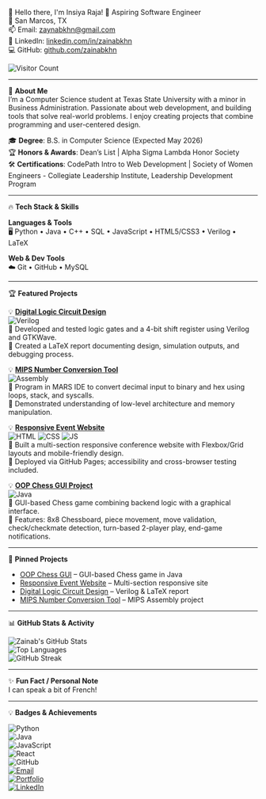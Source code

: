 👋 Hello there, I'm Insiya Raja!
🚀 Aspiring Software Engineer  
📍 San Marcos, TX  
📫 Email: zaynabkhn@gmail.com  
🔗 LinkedIn: [linkedin.com/in/zainabkhn](https://linkedin.com/in/zaynabkhn)  
💻 GitHub: [github.com/zainabkhn](https://github.com/zaynabkhn)  


![Visitor Count](https://profile-counter.glitch.me/zaynabkhn/count.svg)

---

🌟 **About Me**  
I’m a Computer Science student at Texas State University with a minor in Business Administration. Passionate about web development, and building tools that solve real-world problems. I enjoy creating projects that combine programming and user-centered design.

🎓 **Degree**: B.S. in Computer Science (Expected May 2026)  
🏆 **Honors & Awards**: Dean’s List | Alpha Sigma Lambda Honor Society  
🛠️ **Certifications**: CodePath Intro to Web Development | Society of Women Engineers - Collegiate Leadership Institute, Leadership Development Program

---

🔥 **Tech Stack & Skills**  

**Languages & Tools**  
🖥️ Python • Java • C++ • SQL • JavaScript • HTML5/CSS3 • Verilog • LaTeX  

**Web & Dev Tools**  
☁️ Git • GitHub • MySQL  

---

🏆 **Featured Projects**  

💡 **[Digital Logic Circuit Design](https://github.com/zaynabkhn/verilog-digital-design-report)**  
![Verilog](https://img.shields.io/badge/Verilog-EF9421?style=flat-square&logo=verilog&logoColor=white)  
🔹 Developed and tested logic gates and a 4-bit shift register using Verilog and GTKWave.  
🔹 Created a LaTeX report documenting design, simulation outputs, and debugging process.  

💡 **[MIPS Number Conversion Tool](https://github.com/zaynabkhn/mips-number-conversion-tool)**  
![Assembly](https://img.shields.io/badge/MIPS-007ACC?style=flat-square&logo=assemblyscript&logoColor=white)  
🔹 Program in MARS IDE to convert decimal input to binary and hex using loops, stack, and syscalls.  
🔹 Demonstrated understanding of low-level architecture and memory manipulation.  

💡 **[Responsive Event Website](https://github.com/zaynabkhn/codepath-web101-event)**  
![HTML](https://img.shields.io/badge/HTML-E34F26?style=flat-square&logo=html5&logoColor=white) ![CSS](https://img.shields.io/badge/CSS-1572B6?style=flat-square&logo=css3&logoColor=white) ![JS](https://img.shields.io/badge/JS-F7DF1E?style=flat-square&logo=javascript&logoColor=black)  
🔹 Built a multi-section responsive conference website with Flexbox/Grid layouts and mobile-friendly design.  
🔹 Deployed via GitHub Pages; accessibility and cross-browser testing included.  

💡 **[OOP Chess GUI Project](https://github.com/zaynabkhn/OOP-Chess-GUI)**  
![Java](https://img.shields.io/badge/Java-007396?style=flat-square&logo=java&logoColor=white)  
🔹 GUI-based Chess game combining backend logic with a graphical interface.  
🔹 Features: 8x8 Chessboard, piece movement, move validation, check/checkmate detection, turn-based 2-player play, end-game notifications.  

--- 

📌 **Pinned Projects**  
- [OOP Chess GUI](https://github.com/zaynabkhn/OOP-Chess-GUI) – GUI-based Chess game in Java  
- [Responsive Event Website](https://github.com/zaynabkhn/codepath-web101-event) – Multi-section responsive site  
- [Digital Logic Circuit Design](https://github.com/zaynabkhn/verilog-digital-design-report) – Verilog & LaTeX report  
- [MIPS Number Conversion Tool](https://github.com/zaynabkhn/mips-number-conversion-tool) – MIPS Assembly project  


---

📊 **GitHub Stats & Activity**  

![Zainab's GitHub Stats](https://github-readme-stats.vercel.app/api?username=zaynabkhn&show_icons=true&theme=radical)  
![Top Languages](https://github-readme-stats.vercel.app/api/top-langs/?username=zaynabkhn&layout=compact&theme=radical)  
![GitHub Streak](https://github-readme-streak-stats.herokuapp.com/?user=zaynabkhn&theme=radical)


---

✨ **Fun Fact / Personal Note**  
I can speak a bit of French!

---

💡 **Badges & Achievements**  

![Python](https://img.shields.io/badge/-Python-3776AB?style=flat-square&logo=python&logoColor=white)  
![Java](https://img.shields.io/badge/-Java-007396?style=flat-square&logo=java&logoColor=white)  
![JavaScript](https://img.shields.io/badge/-JavaScript-F7DF1E?style=flat-square&logo=javascript&logoColor=black)  
![React](https://img.shields.io/badge/-React-61DAFB?style=flat-square&logo=react&logoColor=black)  
![GitHub](https://img.shields.io/badge/-GitHub-181717?style=flat-square&logo=github&logoColor=white)  
[![Email](https://img.shields.io/badge/Email-zaynabkhn@gmail.com-c14438?style=flat-square&logo=gmail&logoColor=white)](mailto:zaynabkhn@gmail.com)  
[![Portfolio](https://img.shields.io/badge/Portfolio-YourPortfolio.com-blue?style=flat-square)](https://YourPortfolio.com)  
[![LinkedIn](https://img.shields.io/badge/LinkedIn-zaynabkhn-blue?style=flat-square&logo=linkedin&logoColor=white)](https://linkedin.com/in/zaynabkhn)
